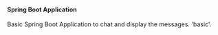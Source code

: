 #### **Spring Boot Application**

Basic Spring Boot Application to chat and display the messages. 'basic'. 